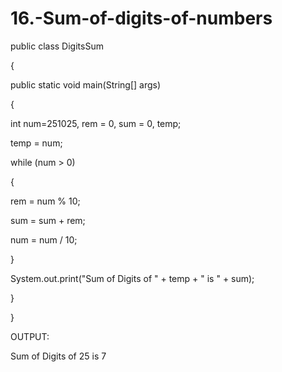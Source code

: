 # 16.-Sum-of-digits-of-numbers
public class DigitsSum

{

public static void main(String[] args)

{

int num=251025, rem = 0, sum = 0, temp;

temp = num;

while (num > 0)

{

rem = num % 10;

sum = sum + rem;

num = num / 10;

}

System.out.print("Sum of Digits of " + temp + " is " + sum);

}

}

OUTPUT:

Sum of Digits of 25 is 7
